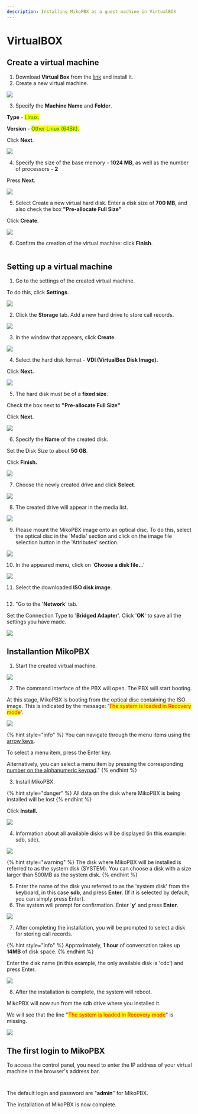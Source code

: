```yaml
---
description: Installing MikoPBX as a guest machine in VirtualBOX
---
```


# VirtualBOX

## Create a virtual machine

1. Download **Virtual Box** from the [link](https://www.virtualbox.org/wiki/Downloads) and install it.
2. Create a new virtual machine.

![](<../../.gitbook/assets/1 (22).png>)

3. Specify the **Machine Name** and **Folder**.

**Type** - <mark style="color:green;">Linux.</mark>

**Version -** <mark style="color:green;">Other Linux (64Bit).</mark>

Click **Next**.

![](<../../.gitbook/assets/2 (23).png>)

4. Specify the size of the base memory - **1024 MB**, as well as the number of processors - **2**

Press **Next**.

![](<../../.gitbook/assets/3 (25).png>)

5. Select Create a new virtual hard disk. Enter a disk size of **700 MB**, and also check the box **"Pre-allocate Full Size"**

Click **Create**.

![](<../../.gitbook/assets/4 (6).png>)

6. Confirm the creation of the virtual machine: click **Finish**.

<figure><img src="../../.gitbook/assets/5 (14).png" alt=""><figcaption></figcaption></figure>

## Setting up a virtual machine

1. Go to the settings of the created virtual machine.&#x20;

&#x20;To do this, click **Settings**.

![](../../.gitbook/assets/6.png)

2. Click the **Storage** tab. Add a new hard drive to store call records.

![](<../../.gitbook/assets/7 (4).png>)

3. In the window that appears, click **Create**.

![](<../../.gitbook/assets/8 (3).png>)

4. Select the hard disk format - **VDI (VirtualBox Disk Image).**

Click **Next.**

![](<../../.gitbook/assets/9 (1).png>)

5. The hard disk must be of a **fixed size**.&#x20;

&#x20;Check the box next to **"Pre-allocate Full Size"**

&#x20;Click **Next.**

![](<../../.gitbook/assets/10 (2).png>)

6. Specify the **Name** of the created disk.&#x20;

Set the Disk Size to about **50 GB**.&#x20;

Click **Finish.**

![](<../../.gitbook/assets/11 (2).png>)

7. &#x20;Choose the newly created drive and click **Select**.

![](<../../.gitbook/assets/12 (5).png>)

8. The created drive will appear in the media list.

![](<../../.gitbook/assets/16 (1).png>)

9. &#x20;Please mount the MikoPBX image onto an optical disc. To do this, select the optical disc in the 'Media' section and click on the image file selection button in the 'Attributes' section.

![](<../../.gitbook/assets/13 (2).png>)

10. &#x20;In the appeared menu, click on '**Choose a disk file..**.'

![](<../../.gitbook/assets/14 (2).png>)

11. &#x20;Select the downloaded **ISO disk image**.

<figure><img src="../../.gitbook/assets/new1 (3).png" alt=""><figcaption></figcaption></figure>

12. "Go to the '**Network**' tab.&#x20;

Set the Connection Type to '**Bridged Adapter**'. Click '**OK**' to save all the settings you have made.

![](../../.gitbook/assets/15.png)

## Installantion MikoPBX <a href="#ustanovka_mikopbx" id="ustanovka_mikopbx"></a>

1. Start the created virtual machine.

![](../../.gitbook/assets/17.png)

2. &#x20;The command interface of the PBX will open. The PBX will start booting.&#x20;

At this stage, MikoPBX is booting from the optical disc containing the ISO image. This is indicated by the message: '<mark style="color:red;">The system is loaded in Recovery mode</mark>'.

![](../../.gitbook/assets/18.png)

{% hint style="info" %}
You can navigate through the menu items using the [arrow keys](https://en.wikipedia.org/wiki/Arrow\_keys).

To select a menu item, press the Enter key.&#x20;

Alternatively, you can select a menu item by pressing the corresponding [number on the alphanumeric keypad](https://en.wikipedia.org/wiki/Numeric\_keypad)."
{% endhint %}

3. Install MikoPBX.&#x20;

{% hint style="danger" %}
All data on the disk where MikoPBX is being installed will be lost
{% endhint %}

Click **Install.**

![](../../.gitbook/assets/19.png)

4. Information about all available disks will be displayed (in this example: sdb, sdc).

![](../../.gitbook/assets/20.png)

{% hint style="warning" %}
The disk where MikoPBX will be installed is referred to as the system disk (SYSTEM). You can choose a disk with a size larger than 500MB as the system disk.
{% endhint %}

5. Enter the name of the disk you referred to as the 'system disk' from the keyboard, in this case **sdb**, and press **Enter**. (If it is selected by default, you can simply press Enter).
6. The system will prompt for confirmation. Enter '**y**' and press **Enter**.

![](../../.gitbook/assets/21.png)

7. After completing the installation, you will be prompted to select a disk for storing call records.

{% hint style="info" %}
Approximately, **1 hour** of conversation takes up **14MB** of disk space.
{% endhint %}

Enter the disk name (in this example, the only available disk is 'cdc') and press Enter.

![](../../.gitbook/assets/22.png)

8. After the installation is complete, the system will reboot.&#x20;

&#x20;      MikoPBX will now run from the sdb drive where you installed it.

&#x20;      We will see that the line "<mark style="color:red;">The system is loaded in Recovery mode</mark>" is missing.

![](../../.gitbook/assets/23.png)

## The first login to MikoPBX

To access the control panel, you need to enter the IP address of your virtual machine in the browser's address bar.

<figure><img src="../../.gitbook/assets/new2 (1).png" alt=""><figcaption></figcaption></figure>

<figure><img src="../../.gitbook/assets/new3 (2).png" alt=""><figcaption></figcaption></figure>

The default login and password are "**admin**" for MikoPBX.

The installation of MikoPBX is now complete.
